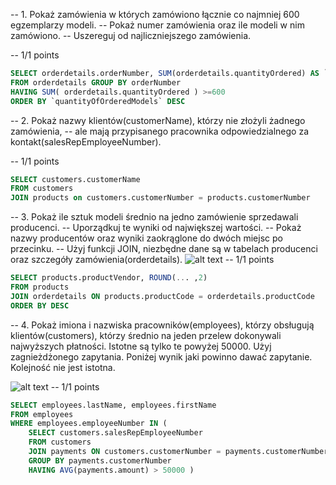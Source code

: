 -- 1. Pokaż zamówienia w których zamówiono łącznie co najmniej 600 egzemplarzy modeli.
-- Pokaż numer zamówienia oraz ile modeli w nim zamówiono.
-- Uszereguj od najliczniejszego zamówienia.

-- 1/1 points
```sql
SELECT orderdetails.orderNumber, SUM(orderdetails.quantityOrdered) AS `quantityOfOrderedModels`
FROM orderdetails GROUP BY orderNumber
HAVING SUM( orderdetails.quantityOrdered ) >=600
ORDER BY `quantityOfOrderedModels` DESC
```
-- 2. Pokaż nazwy klientów(customerName), którzy nie złożyli żadnego zamówienia,
-- ale mają przypisanego pracownika odpowiedzialnego za kontakt(salesRepEmployeeNumber).

-- 1/1 points
```sql
SELECT customers.customerName
FROM customers
JOIN products on customers.customerNumber = products.customerNumber 
```
-- 3. Pokaż ile sztuk modeli średnio na jedno zamówienie sprzedawali producenci.
-- Uporządkuj te wyniki od największej wartości.
-- Pokaż nazwy producentów oraz wyniki zaokrąglone do dwóch miejsc po przecinku. 
-- Użyj funkcji JOIN, niezbędne dane są w tabelach producenci oraz szczegóły zamówienia(orderdetails).
![alt text](TAB.1.png)
-- 1/1 points
```sql
SELECT products.productVendor, ROUND(... ,2)
FROM products
JOIN orderdetails ON products.productCode = orderdetails.productCode
ORDER BY DESC
```
-- 4. Pokaż imiona i nazwiska pracowników(employees), 
którzy obsługują klientów(customers), którzy średnio na jeden przelew dokonywali najwyższych płatności. Istotne są tylko te powyżej 50000. Użyj zagnieżdżonego zapytania. Poniżej wynik jaki powinno dawać zapytanie. Kolejność nie jest istotna. 

![alt text](TAB.2.png)
-- 1/1 points
```sql
SELECT employees.lastName, employees.firstName
FROM employees
WHERE employees.employeeNumber IN (
    SELECT customers.salesRepEmployeeNumber
    FROM customers
    JOIN payments ON customers.customerNumber = payments.customerNumber
    GROUP BY payments.customerNumber
    HAVING AVG(payments.amount) > 50000 )
```